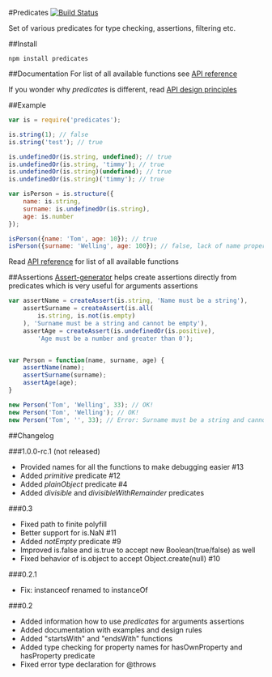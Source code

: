 #Predicates
[![Build Status](https://travis-ci.org/wookieb/predicates.svg)](https://travis-ci.org/wookieb/predicates)

Set of various predicates for type checking, assertions, filtering etc.

##Install
```
npm install predicates
```

##Documentation
For list of all available functions see [API reference](docs/api.md)

If you wonder why _predicates_ is different, read [API design principles](docs/design.md)

##Example

```js
var is = require('predicates');

is.string(1); // false
is.string('test'); // true

is.undefinedOr(is.string, undefined); // true
is.undefinedOr(is.string, 'timmy'); // true
is.undefinedOr(is.string)(undefined); // true
is.undefinedOr(is.string)('timmy'); // true

var isPerson = is.structure({
	name: is.string,
	surname: is.undefinedOr(is.string),
	age: is.number
});

isPerson({name: 'Tom', age: 10}); // true
isPerson({surname: 'Welling', age: 100}); // false, lack of name property
```
Read [API reference](docs/api.md) for list of all available functions

##Assertions
[Assert-generator](https://github.com/wookieb/assert-generator) helps create assertions directly from predicates which is very useful for arguments assertions

```js
var assertName = createAssert(is.string, 'Name must be a string'),
    assertSurname = createAssert(is.all(
        is.string, is.not(is.empty)
    ), 'Surname must be a string and cannot be empty'),
    assertAge = createAssert(is.undefinedOr(is.positive),
        'Age must be a number and greater than 0');


var Person = function(name, surname, age) {
    assertName(name);
    assertSurname(surname);
    assertAge(age);
}

new Person('Tom', 'Welling', 33); // OK!
new Person('Tom', 'Welling'); // OK!
new Person('Tom', '', 33); // Error: Surname must be a string and cannot be emptye
```

##Changelog

###1.0.0-rc.1 (not released)
* Provided names for all the functions to make debugging easier #13
* Added _primitive_ predicate #12
* Added _plainObject_ predicate #4
* Added _divisible_ and _divisibleWithRemainder_ predicates

###0.3
* Fixed path to finite polyfill
* Better support for is.NaN #11
* Added _notEmpty_ predicate #9
* Improved is.false and is.true to accept new Boolean(true/false) as well
* Fixed behavior of is.object to accept Object.create(null) #10

###0.2.1
* Fix: instanceof renamed to instanceOf

###0.2
* Added information how to use _predicates_ for arguments assertions
* Added documentation with examples and design rules
* Added "startsWith" and "endsWith" functions
* Added type checking for property names for hasOwnProperty and hasProperty predicate
* Fixed error type declaration for @throws
